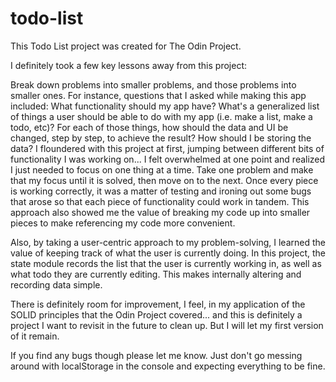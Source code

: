 # todo-list

This Todo List project was created for The Odin Project.

I definitely took a few key lessons away from this project:

Break down problems into smaller problems, and those problems into smaller ones. For instance, questions that I asked while making this app included: What functionality should my app have? What's a generalized list of things a user should be able to do with my app (i.e. make a list, make a todo, etc)? For each of those things, how should the data and UI be changed, step by step, to achieve the result? How should I be storing the data? I floundered with this project at first, jumping between different bits of functionality I was working on... I felt overwhelmed at one point and realized I just needed to focus on one thing at a time. Take one problem and make that my focus until it is solved, then move on to the next. Once every piece is working correctly, it was a matter of testing and ironing out some bugs that arose so that each piece of functionality could work in tandem. This approach also showed me the value of breaking my code up into smaller pieces to make referencing my code more convenient.

Also, by taking a user-centric approach to my problem-solving, I learned the value of keeping track of what the user is currently doing. In this project, the state module records the list that the user is currently working in, as well as what todo they are currently editing. This makes internally altering and recording data simple.

There is definitely room for improvement, I feel, in my application of the SOLID principles that the Odin Project covered... and this is definitely a project I want to revisit in the future to clean up. But I will let my first version of it remain.

If you find any bugs though please let me know. Just don't go messing around with localStorage in the console and expecting everything to be fine.